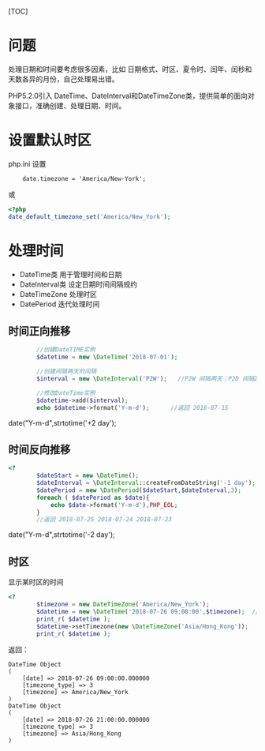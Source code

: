 [TOC]



# 问题
处理日期和时间要考虑很多因素，比如 日期格式、时区、夏令时、闰年、闰秒和天数各异的月份，自己处理易出错。

PHP5.2.0引入 DateTime、DateInterval和DateTimeZone类，提供简单的面向对象接口，准确创建、处理日期、时间。

# 设置默认时区
php.ini 设置
```
    date.timezone = 'America/New-York';
```
或
```php
<?php
date_default_timezone_set('America/New_York');
```

# 处理时间
- DateTime类   用于管理时间和日期
- DateInterval类 设定日期时间间隔规约
- DateTimeZone 处理时区
- DatePeriod 迭代处理时间

## 时间正向推移
```php
        //创建DateTIME实例
        $datetime = new \DateTime('2018-07-01');

        //创建间隔两天的间隔
        $interval = new \DateInterval('P2W');   //P2W 间隔两天；P2D 间隔2天；P2M3W4D5H6M7S 间隔2月3周4天5小时6分7秒

        //修改DateTime实例
        $datetime->add($interval);
        echo $datetime->format('Y-m-d');      //返回 2018-07-15
```
date("Y-m-d",strtotime('+2 day');

## 时间反向推移
```php
<?
        $dateStart = new \DateTime();
        $dateInterval = \DateInterval::createFromDateString('-1 day');
        $datePeriod = new \DatePeriod($dateStart,$dateInterval,3);
        foreach ( $datePeriod as $date){
            echo $date->format('Y-m-d'),PHP_EOL;
        }
        //返回 2018-07-25 2018-07-24 2018-07-23
```
date("Y-m-d",strtotime('-2 day');

## 时区
显示某时区的时间
```php
<?
        $timezone = new DateTimeZone('America/New_York');
        $datetime = new \DateTime('2018-07-26 09:00:00',$timezone);  //设置时区
        print_r( $datetime );
        $datetime->setTimezone(new \DateTimeZone('Asia/Hong_Kong'));    //修改DateTime实例的时区
        print_r( $datetime );

```
返回：
```
DateTime Object
(
    [date] => 2018-07-26 09:00:00.000000
    [timezone_type] => 3
    [timezone] => America/New_York
)
DateTime Object
(
    [date] => 2018-07-26 21:00:00.000000
    [timezone_type] => 3
    [timezone] => Asia/Hong_Kong
)
```